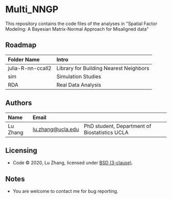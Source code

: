 # Multi_NNGP

This repository contains the code files of the analyses in "Spatial Factor Modeling: A Bayesian Matrix-Normal Approach for Misaligned data"

Roadmap
---------
|Folder Name |     Intro            |
|:------ |:----------- |
|julia-R-nn-ccall2| Library for Building Nearest Neighbors|
|sim| Simulation Studies |
|RDA| Real Data Analysis |


Authors
---------
| Name   | Email       |              |
|:------ |:----------- | :----------- |
| Lu Zhang | lu.zhang@ucla.edu        | PhD student, Department of Biostatistics UCLA  |


Licensing
---------
* Code &copy; 2020, Lu Zhang, licensed under [BSD (3-clause)](https://opensource.org/licenses/BSD-3-Clause).

Notes
---------
* You are welcome to contact me for bug reporting.
